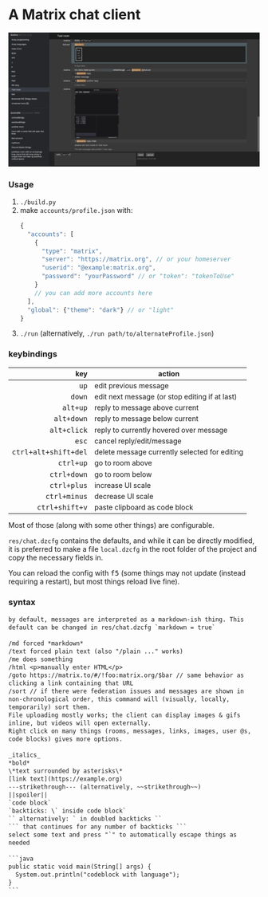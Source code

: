 # A Matrix chat client

![screenshot](https://github.com/dzaima/dzaima.github.io/blob/master/images/chatClient.png)

### Usage

1. `./build.py`
2. make `accounts/profile.json` with:
   ```js
   {
     "accounts": [
       {
         "type": "matrix",
         "server": "https://matrix.org", // or your homeserver
         "userid": "@example:matrix.org",
         "password": "yourPassword" // or "token": "tokenToUse"
       }
       // you can add more accounts here
     ],
     "global": {"theme": "dark"} // or "light"
   }
   ```
3. `./run` (alternatively, `./run path/to/alternateProfile.json`)

### keybindings

|                           key | action                                         |
|------------------------------:|------------------------------------------------|
|                 <kbd>up</kbd> | edit previous message                          |
|               <kbd>down</kbd> | edit next message (or stop editing if at last) |
|             <kbd>alt+up</kbd> | reply to message above current                 |
|           <kbd>alt+down</kbd> | reply to message below current                 |
|          <kbd>alt+click</kbd> | reply to currently hovered over message        |
|                <kbd>esc</kbd> | cancel reply/edit/message                      |
| <kbd>ctrl+alt+shift+del</kbd> | delete message currently selected for editing  |
|            <kbd>ctrl+up</kbd> | go to room above                               |
|          <kbd>ctrl+down</kbd> | go to room below                               |
|          <kbd>ctrl+plus</kbd> | increase UI scale                              |
|         <kbd>ctrl+minus</kbd> | decrease UI scale                              |
|       <kbd>ctrl+shift+v</kbd> | paste clipboard as code block                  |

Most of those (along with some other things) are configurable.

`res/chat.dzcfg` contains the defaults, and while it can be directly modified, it is preferred to make a file `local.dzcfg` in the root folder of the project and copy the necessary fields in.

You can reload the config with <kbd>f5</kbd> (some things may not update (instead requiring a restart), but most things reload live fine).



### syntax
````
by default, messages are interpreted as a markdown-ish thing. This default can be changed in res/chat.dzcfg `markdown = true`

/md forced *markdown*
/text forced plain text (also "/plain ..." works)
/me does something
/html <p>manually enter HTML</p>
/goto https://matrix.to/#/!foo:matrix.org/$bar // same behavior as clicking a link containing that URL
/sort // if there were federation issues and messages are shown in non-chronological order, this command will (visually, locally, temporarily) sort them.
File uploading mostly works; the client can display images & gifs inline, but videos will open externally.
Right click on many things (rooms, messages, links, images, user @s, code blocks) gives more options.

_italics_
*bold*
\*text surrounded by asterisks\*
[link text](https://example.org)
---strikethrough--- (alternatively, ~~strikethrough~~)
||spoiler||
`code block`
`backticks: \` inside code block`
`` alternatively: ` in doubled backticks ``
``` that continues for any number of backticks ```
select some text and press "`" to automatically escape things as needed

```java
public static void main(String[] args) {
  System.out.println("codeblock with language");
}
```
````